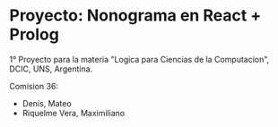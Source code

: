# Proyecto: Nonograma en React + Prolog

1° Proyecto para la materia "Logica para Ciencias de la Computacion", DCIC, UNS, Argentina.

Comision 36:
- Denis, Mateo
- Riquelme Vera, Maximiliano
